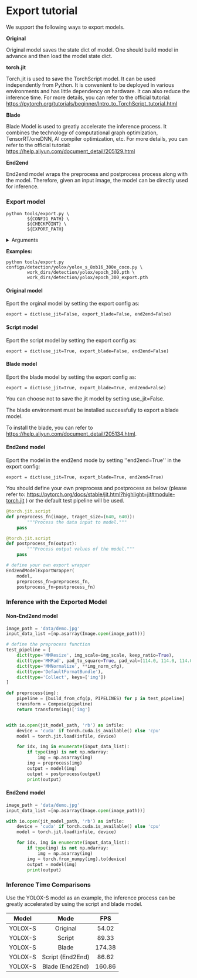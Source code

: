 # Export tutorial

We support the following ways to export models.

**Original**

Original model saves the state dict of model. One should build model in advance and then load the model state dict.

**torch.jit**

Torch.jit is used to save the TorchScript model. It can be used independently from Python. It is convenient to be deployed in various environments and has little dependency on hardware. It can also reduce the inference time. For more details, you can refer to the official tutorial: https://pytorch.org/tutorials/beginner/Intro_to_TorchScript_tutorial.html

**Blade**

Blade Model is used to greatly accelerate the inference process. It combines the technology of computational graph optimization, TensorRT/oneDNN,  AI compiler optimization, etc. For more details, you can refer to the official tutorial: https://help.aliyun.com/document_detail/205129.html

**End2end**

End2end model wraps the preprocess and postprocess process along with the model. Therefore, given an input image, the model can be directly used for inference.



### Export model

```shell
python tools/export.py \
		${CONFIG_PATH} \
		${CHECKPOINT} \
		${EXPORT_PATH}
```

<details>
<summary>Arguments</summary>


- `CONFIG_PATH`: the config file path of a detection method
- `CHECKPOINT`:your checkpoint file of a detection method named as epoch_*.pth.
- `EXPORT_PATH`: your path to save export model

</details>

**Examples:**

```shell
python tools/export.py configs/detection/yolox/yolox_s_8xb16_300e_coco.py \
        work_dirs/detection/yolox/epoch_300.pth \
        work_dirs/detection/yolox/epoch_300_export.pth
```

#### Original model

Eport the orginal model by setting the export config as:

```shell
export = dict(use_jit=False, export_blade=False, end2end=False)
```

#### Script model

Eport the script model by setting the export config as:

```shell
export = dict(use_jit=True, export_blade=False, end2end=False)
```

#### Blade model

Eport the blade model by setting the export config as:

```shell
export = dict(use_jit=True, export_blade=True, end2end=False)
```

You can choose not to save the jit model by setting use_jit=False.

The blade environment must be installed successfully to export a blade model.

To install the blade, you can refer to https://help.aliyun.com/document_detail/205134.html.

#### End2end model

Eport the model in the end2end mode by setting ''end2end=True'' in the export config:

```shell
export = dict(use_jit=True, export_blade=True, end2end=True)
```

You should define your own preprocess and postprocess as below (please refer to: https://pytorch.org/docs/stable/jit.html?highlight=jit#module-torch.jit ) or the default test pipeline will be used.

```python
@torch.jit.script
def preprocess_fn(image, traget_size=(640, 640)):
		"""Process the data input to model."""
    pass

@torch.jit.script
def postprocess_fn(output):
		"""Process output values of the model."""
    pass

# define your own export wrapper
End2endModelExportWrapper(
    model,
    preprocess_fn=preprocess_fn,
    postprocess_fn=postprocess_fn)
```



### Inference with the Exported Model

#### Non-End2end model

```python
image_path = 'data/demo.jpg'
input_data_list =[np.asarray(Image.open(image_path))]

# define the preprocess function
test_pipeline = [
    dict(type='MMResize', img_scale=img_scale, keep_ratio=True),
    dict(type='MMPad', pad_to_square=True, pad_val=(114.0, 114.0, 114.0)),
    dict(type='MMNormalize', **img_norm_cfg),
    dict(type='DefaultFormatBundle'),
    dict(type='Collect', keys=['img'])
]

def preprocess(img):
  	pipeline = [build_from_cfg(p, PIPELINES) for p in test_pipeline]
    transform = Compose(pipeline)
    return transform(img)['img']


with io.open(jit_model_path, 'rb') as infile:
    device = 'cuda' if torch.cuda.is_available() else 'cpu'
    model = torch.jit.load(infile, device)

    for idx, img in enumerate(input_data_list):
        if type(img) is not np.ndarray:
            img = np.asarray(img)
        img = preprocess(img)
        output = model(img)
        output = postprocess(output)
        print(output)
```

#### End2end model


```python
image_path = 'data/demo.jpg'
input_data_list =[np.asarray(Image.open(image_path))]

with io.open(jit_model_path, 'rb') as infile:
    device = 'cuda' if torch.cuda.is_available() else 'cpu'
    model = torch.jit.load(infile, device)

    for idx, img in enumerate(input_data_list):
        if type(img) is not np.ndarray:
            img = np.asarray(img)
        img = torch.from_numpy(img).to(device)
        output = model(img)
        print(output)
```



### Inference Time Comparisons

Use the YOLOX-S model as an example, the inference process can be greatly accelerated by using the script and blade model.

|  Model  |       Mode       |  FPS   |
| :-----: | :--------------: | :----: |
| YOLOX-S |     Original     | 54.02  |
| YOLOX-S |      Script      | 89.33  |
| YOLOX-S |      Blade       | 174.38 |
| YOLOX-S | Script (End2End) | 86.62  |
| YOLOX-S | Blade (End2End)  | 160.86 |

